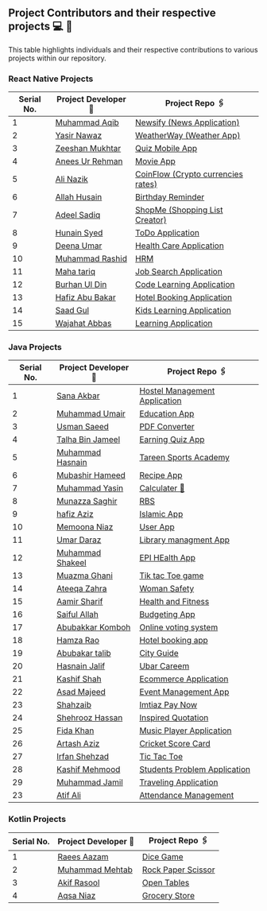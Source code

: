## Project Contributors and their respective projects 💻 👦

This table highlights individuals and their respective contributions to various projects within our repository.

### React Native Projects

<center>

| Serial No. | Project Developer 🙎                                    | Project Repo 🖇️                                                                |
| ---------- | ------------------------------------------------------- | ------------------------------------------------------------------------------ |
| 1          | [Muhammad Aqib](https://github.com/AqibMalik435)        | [Newsify (News Application)](./React%20Native/Newsify-Aqib/)                   |
| 2          | [Yasir Nawaz](https://github.com/yasir2002/)            | [WeatherWay (Weather App)](./React%20Native/Weather%20App/)                    |
| 3          | [Zeeshan Mukhtar](https://github.com/ZeeshanMukhtar1)   | [Quiz Mobile App](./React%20Native/Quiz-Mobile-App/)                           |
| 4          | [Anees Ur Rehman](https://github.com/AneesKhanTareen)   | [Movie App](./React%20Native/Movie%20App/)                                     |
| 5          | [Ali Nazik](https://github.com/alimotha)                | [CoinFlow (Crypto currencies rates)](./React%20Native/CoinFlow/)               |
| 6          | [Allah Husain](https://github.com/hussainmehsud)        | [Birthday Reminder](./React%20Native/Birthday-Reminder/)                       |
| 7          | [Adeel Sadiq](https://github.com/adeelmotha)            | [ShopMe (Shopping List Creator)](./React%20Native/shopping-list/)              |
| 8          | [Hunain Syed](https://github.com/hunainsyed)            | [ToDo Application](./React%20Native/todo-application/)                         |
| 9          | [Deena Umar](https://github.com/deenaumar)              | [Health Care Application](./React%20Native/Health%20care/)                     |
| 10         | [Muhammad Rashid ](https://github.com/Muhammad11Rashid) | [HRM](./React%20Native/HRM/)                                                   |
| 11         | [Maha tariq](https://github.com/maha944)                | [Job Search Application](./React%20Native/Job-search-application/)             |
| 12         | [Burhan Ul Din](https://github.com/burhangi)            | [Code Learning Application](./React%20Native/Coding%20Learning%20application/) |
| 13         | [Hafiz Abu Bakar](https://github.com/nouser)            | [Hotel Booking Application](./React%20Native/Hotel%20Room%20Booking%20App/)    |
| 14         | [Saad Gul](https://github.com/nouser)                   | [Kids Learning Application](./React%20Native/Kids%20Learning%20Application/)   |
| 15         | [Wajahat Abbas](https://github.com/nouser)              | [Learning Application](./React%20Native/Education%20Notes%20app/)              |

</center>

### Java Projects

<center>

| Serial No. | Project Developer 🙎                                    | Project Repo 🖇️                                                          |
| ---------- | ------------------------------------------------------- | ------------------------------------------------------------------------ |
| 1          | [Sana Akbar](https://github.com/Saniikhan)              | [Hostel Management Application](./Java/Hostel/)                          |
| 2          | [Muhammad Umair](https://github.com/Umair786786)        | [Education App](./Java/Education%20App/)                                 |
| 3          | [Usman Saeed](https://github.com/Usmanwp-expert)        | [PDF Converter](./Java/PDF%20Converter/)                                 |
| 4          | [Talha Bin Jameel](https://github.com/talhabinjameel)   | [Earning Quiz App](./Java/Earning%20quiz%20app/)                         |
| 5          | [Muhammad Hasnain](https://github.com/Hasnain3815)      | [Tareen Sports Academy](./Java/TareenSportsAcademy/#)                    |
| 6          | [Mubashir Hameed](https://github.com/mubashirhameed123) | [Recipe App](./Java/RecipeApp/)                                          |
| 7          | [Muhammad Yasin](https://github.com/YasinMayo)          | [Calculater 📱](./Java/Calculator/)                                      |
| 8          | [Munazza Saghir](https://github.com/MunazaS)            | [RBS](./Java/RBS/)                                                       |
| 9          | [hafiz Aziz](https://github.com/Azizhafiz)              | [Islamic App](./Java/Islamic%20App/)                                     |
| 10         | [Memoona Niaz](https://github.com/Mainona)              | [User App](./Java/College%20Selector/)                                   |
| 11         | [Umar Daraz](https://github.com/UmarDaraz01)            | [Library managment App](./Java/LibraryManagement/)                       |
| 12         | [Muhammad Shakeel](https://github.com/MUHAMMADSHAKIL37) | [EPI HEalth App](./Java/EPI_health/)                                     |
| 13         | [Muazma Ghani](https://github.com/muazmaghani)          | [Tik tac Toe game](./Java/tictactoe2/)                                   |
| 14         | [Ateeqa Zahra](https://github.com/ateeqa-zahra)         | [Woman Safety](./Java/women%20safety/)                                   |
| 15         | [Aamir Sharif](https://github.com/Ch-Aamir-sharif)      | [Health and Fitness](./Java/HealthFitness/)                              |
| 16         | [Saiful Allah](https://github.com/M-Saifullah-01)       | [Budgeting App](./Java/BudgetingApp/)                                    |
| 17         | [Abubakkar Komboh](https://github.com/bakar009)         | [Online voting system](./Java/onlinevotingsystem/)                       |
| 18         | [Hamza Rao](https://github.com/Hamzarao115)             | [Hotel booking app](./Java/HotelBookingApp/)                             |
| 19         | [Abubakar talib](https://github.com/abubakarittalib)    | [City Guide](./Java/PakCity%20Guide/)                                    |
| 20         | [Hasnain Jalif](https://github.com/M-Hasnain-01)        | [Ubar Careem](./Java/Uber/)                                              |
| 21         | [Kashif Shah](https://github.com/kashifshahmuhammad)    | [Ecommerce Application](./Java/E_commerce/)                              |
| 22         | [Asad Majeed](https://github.com/asadmajeed786)         | [Event Management App](./Java/Event%20Management%20System/)              |
| 23         | [Shahzaib](https://github.com/shahzaib4543)             | [Imtiaz Pay Now](./Java/ImtiazPayNow/)                                   |
| 24         | [Shehrooz Hassan](https://github.com/Shehroozhassan)    | [Inspired Quotation](./Java/InspiredQuotation/)                          |
| 25         | [Fida Khan](https://github.com/fidakhan112794)          | [Music Player Application](./Java/Music_Player/)                         |
| 26         | [Artash Aziz](https://github.com/nouser)                | [Cricket Score Card](./Java/CricketScoreCard/)                           |
| 27         | [Irfan Shehzad](https://github.com/nouser)              | [Tic Tac Toe](./Java/Tik%20Toc%20Tie%20game/)                            |
| 28         | [Kashif Mehmood](https://github.com/nouser)             | [Students Problem Application](./Java/Student%20porblems%20Application/) |
| 29         | [Muhammad Jamil](https://github.com/nouser)             | [Traveling Application](./Java/Travelling%20Application/)                |
| 23         | [Atif Ali](https://github.com/Atifali1270)              | [Attendance Management](./Java/Attendance%20Management/)                 |

</center>

### Kotlin Projects

<center>

| Serial No. | Project Developer 🙎                            | Project Repo 🖇️                                  |
| ---------- | ----------------------------------------------- | ------------------------------------------------ |
| 1          | [Raees Aazam](https://github.com/Mehtab703)     | [Dice Game](./Kotlin/DiceGame/)                  |
| 2          | [Muhammad Mehtab](https://github.com/Mehtab703) | [Rock Paper Scissor](./Kotlin/RockPaperScissor/) |
| 3          | [Akif Rasool](https://github.com/Akifmalik5699) | [Open Tables](./Kotlin/OpenTables/)              |
| 4          | [Aqsa Niaz](https://github.com/Akifmalik5699)   | [Grocery Store](./Kotlin/GroceryStore/)          |

</center>
